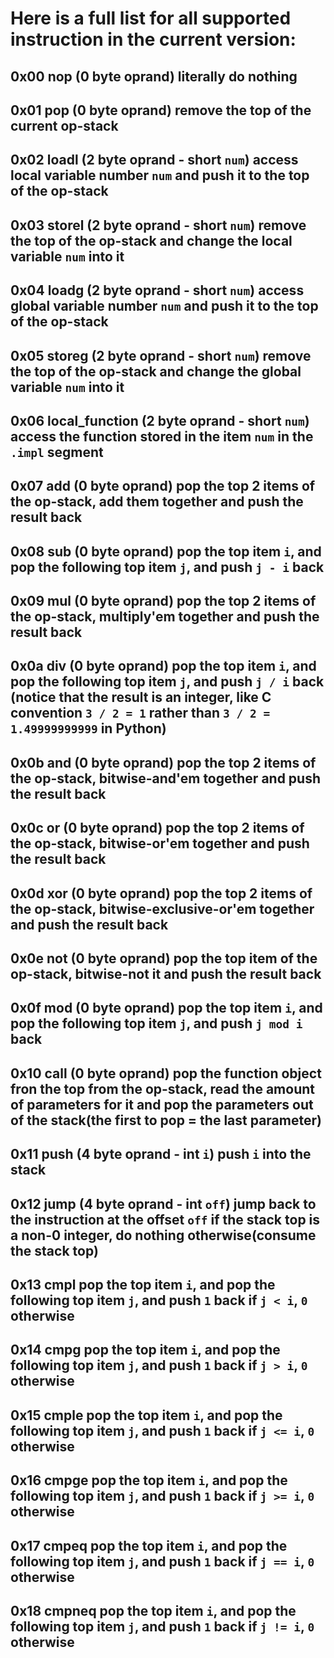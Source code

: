 # Here is a full list for all supported instruction in the current version:
## 0x00 nop (0 byte oprand) literally do nothing
## 0x01 pop (0 byte oprand) remove the top of the current op-stack
## 0x02 loadl (2 byte oprand - short ``num``) access local variable number ``num`` and push it to the top of the op-stack
## 0x03 storel (2 byte oprand - short ``num``) remove the top of the op-stack and change the local variable ``num`` into it
## 0x04 loadg (2 byte oprand - short ``num``) access global variable number ``num`` and push it to the top of the op-stack
## 0x05 storeg (2 byte oprand - short ``num``) remove the top of the op-stack and change the global variable ``num`` into it
## 0x06 local_function (2 byte oprand - short ``num``) access the function stored in the item ``num`` in the ``.impl`` segment
## 0x07 add (0 byte oprand) pop the top 2 items of the op-stack, add them together and push the result back
## 0x08 sub (0 byte oprand) pop the top item ``i``, and pop the following top item ``j``, and push ``j - i`` back
## 0x09 mul (0 byte oprand) pop the top 2 items of the op-stack, multiply'em together and push the result back
## 0x0a div (0 byte oprand) pop the top item ``i``, and pop the following top item ``j``, and push ``j / i`` back (notice that the result is an integer, like C convention ``3 / 2 = 1`` rather than ``3 / 2 = 1.49999999999`` in Python)
## 0x0b and (0 byte oprand) pop the top 2 items of the op-stack, bitwise-and'em together and push the result back
## 0x0c or (0 byte oprand) pop the top 2 items of the op-stack, bitwise-or'em together and push the result back
## 0x0d xor (0 byte oprand) pop the top 2 items of the op-stack, bitwise-exclusive-or'em together and push the result back
## 0x0e not (0 byte oprand) pop the top item of the op-stack, bitwise-not it and push the result back
## 0x0f mod (0 byte oprand) pop the top item ``i``, and pop the following top item ``j``, and push ``j mod i`` back
## 0x10 call (0 byte oprand) pop the function object fron the top from the op-stack, read the amount of parameters for it and pop the parameters out of the stack(the first to pop = the last parameter)
## 0x11 push (4 byte oprand - int ``i``) push ``i`` into the stack
## 0x12 jump (4 byte oprand - int ``off``) jump back to the instruction at the offset ``off`` if the stack top is a non-0 integer, do nothing otherwise(consume the stack top)
## 0x13 cmpl pop the top item ``i``, and pop the following top item ``j``, and push ``1`` back if ``j < i``, ``0`` otherwise
## 0x14 cmpg pop the top item ``i``, and pop the following top item ``j``, and push ``1`` back if ``j > i``, ``0`` otherwise
## 0x15 cmple pop the top item ``i``, and pop the following top item ``j``, and push ``1`` back if ``j <= i``, ``0`` otherwise
## 0x16 cmpge pop the top item ``i``, and pop the following top item ``j``, and push ``1`` back if ``j >= i``, ``0`` otherwise
## 0x17 cmpeq pop the top item ``i``, and pop the following top item ``j``, and push ``1`` back if ``j == i``, ``0`` otherwise
## 0x18 cmpneq pop the top item ``i``, and pop the following top item ``j``, and push ``1`` back if ``j != i``, ``0`` otherwise
